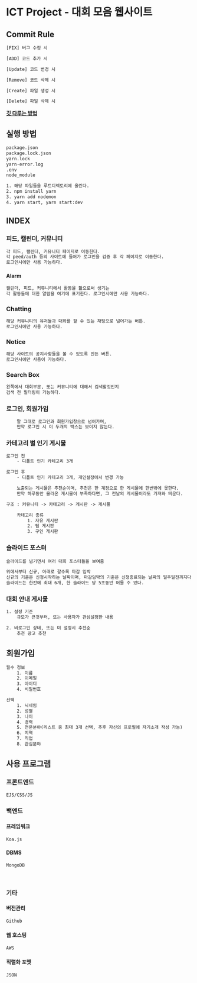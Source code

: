 <!-- @format -->

# ICT Project - 대회 모음 웹사이트

## Commit Rule

```txt
[FIX] 버그 수정 시

[ADD] 코드 추가 시

[Update] 코드 변경 시

[Remove] 코드 삭제 시

[Create] 파일 생성 시

[Delete] 파일 삭제 시
```

**[깃 다루는 방법](./GitCommand.md)**

## 실행 방법

```txt
package.json
package.lock.json
yarn.lock
yarn-error.log
.env
node_module
```

```txt
1. 해당 파일들을 루트디렉토리에 올린다.
2. npm install yarn
3. yarn add nodemon
4. yarn start, yarn start:dev
```

## INDEX

### 피드, 캘린더, 커뮤니티

```txt
각 피드, 캘린더, 커뮤니티 페이지로 이동한다.
각 peed/auth 등의 사이트에 들어가 로그인을 검증 후 각 페이지로 이동한다.
로그인시에만 사용 가능하다.
```

#### Alarm

```txt
캘린더, 피드, 커뮤니티에서 활동을 핢으로써 생기는
각 활동들에 대한 알람을 여기에 표기한다. 로그인시에만 사용 가능하다.
```

### Chatting

```txt
해당 커뮤니티의 유저들과 대화를 할 수 있는 채팅으로 넘어가는 버튼.
로그인시에만 사용 가능하다.
```

### Notice

```txt
해당 사이트의 공지사항들을 볼 수 있도록 만든 버튼.
로그인시에만 사용이 가능하다.
```

### Search Box

```txt
왼쪽에서 대회부문, 또는 커뮤니티에 대해서 검색할것인지
검색 전 필터링이 가능하다.
```

### 로그인, 회원가입

```txt
    말 그대로 로그인과 회원가입창으로 넘어가며,
    만약 로그인 시 이 두개의 박스는 보이지 않는다.
```

### 카테고리 별 인기 게시물

```txt
로그인 전
    - 디폴트 인기 카테고리 3개

로그인 후
    - 디폴트 인기 카테고리 3개, 개인설정에서 변경 가능

    노출되는 게시물은 추천순이며, 추천은 한 계정으로 한 게시물에 한번밖에 못한다.
    만약 하루동안 올라온 게시물이 부족하다면, 그 전날의 게시물이라도 가져와 띄운다.
```

```txt
구조 : 커뮤니티 -> 카테고리 -> 게시판 -> 게시물

    카테고리 종류
        1. 자유 게시판
        2. 팁 게시판
        3. 구인 게시판
```

### 슬라이드 포스터

```text
슬라이드를 넘기면서 여러 대회 포스터들을 보여줌
```

```txt
위에서부터 신규, 아래로 갈수록 마감 임박
신규의 기준은 신청시작하는 날짜이며, 마감임박의 기준은 신청종료되는 날짜의 일주일전까지다.
슬라이드는 한칸에 최대 6개, 한 슬라이드 당 5초동안 머물 수 있다.
```

### 대회 안내 게시물

```txt
1. 설정 기준
    규모가 큰것부터, 또는 사용자가 관심설정한 내용

2. 비로그인 상태, 또는 미 설정시 추천순
    추천 광고 추천
```

## 회원가입

```txt
필수 정보
    1. 이름
    2. 이메일
    3. 아이디
    4. 비밀번호

선택
    1. 닉네임
    2. 성별
    3. 나이
    4. 경력
    5. 전문분야(리스트 중 최대 3개 선택, 추후 자신의 프로필에 자기소개 작성 가능)
    6. 지역
    7. 직업
    8. 관심분야
```

## 사용 프로그램

### 프론트엔드

```txt
EJS/CSS/JS
```

### 백엔드

#### 프레임워크

```txt
Koa.js
```

#### DBMS

```txt
MongoDB
```

</br>

### 기타

#### 버전관리

```txt
Github
```

#### 웹 호스팅

```txt
AWS
```

#### 직렬화 포맷

```txt
JSON
```

